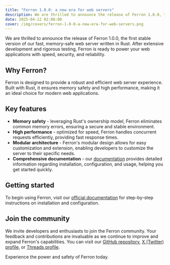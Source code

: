 ```yaml
---
title: "Ferron 1.0.0: a new era for web servers"
description: We are thrilled to announce the release of Ferron 1.0.0, the first stable version of our fast, memory-safe web server written in Rust.
date: 2025-04-12 02:08:00
cover: /img/covers/ferron-1-0-0-a-new-era-for-web-servers.png
---
```


We are thrilled to announce the release of Ferron 1.0.0, the first stable version of our fast, memory-safe web server written in Rust. After extensive development and rigorous testing, Ferron is ready to power your web applications with speed, security, and reliability.

## Why Ferron?

Ferron is designed to provide a robust and efficient web server experience. Built with Rust, it ensures memory safety and high performance, making it an ideal choice for modern web applications.

## Key features

- **Memory safety** - leveraging Rust's ownership model, Ferron eliminates common memory errors, ensuring a secure and stable environment.
- **High performance** - optimized for speed, Ferron handles concurrent requests efficiently, providing fast response times.
- **Modular architecture** - Ferron's modular design allows for easy customization and extension, enabling developers to customize the server to their specific needs.
- **Comprehensive documentation** - our [documentation](https://www.ferronweb.org/docs) provides detailed information regarding installation, configuration, and usage, helping you get started quickly.

## Getting started

To begin using Ferron, visit our [official documentation](https://www.ferronweb.org/docs/installation) for step-by-step instructions on installation and configuration.

## Join the community

We invite developers and enthusiasts to join the Ferron community. Your feedback and contributions are invaluable as we continue to improve and expand Ferron's capabilities. You can visit our [GitHub repository](https://github.com/ferronweb/ferron), [X (Twitter) profile](https://x.com/ferron_web), or [Threads profile](https://www.threads.net/@ferronweb).

Experience the power and safety of Ferron today. 
